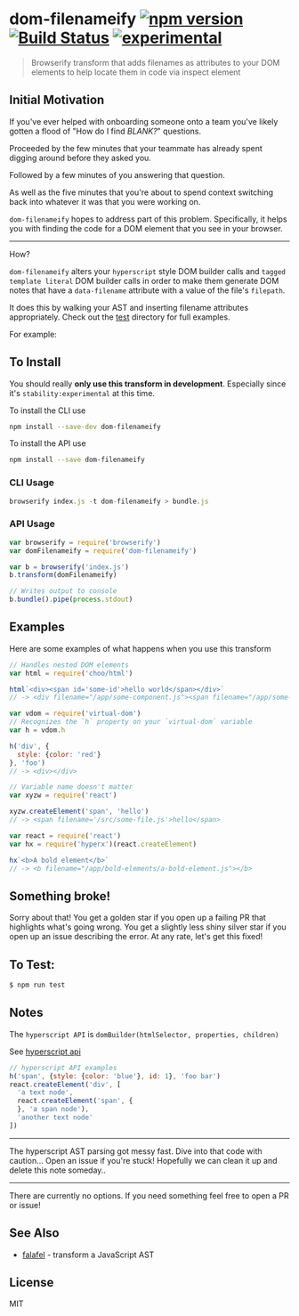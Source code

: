 dom-filenameify [![npm version](https://badge.fury.io/js/dom-filenameify.svg)](http://badge.fury.io/js/dom-filenameify) [![Build Status](https://travis-ci.org/chinedufn/dom-filenameify.svg?branch=master)](https://travis-ci.org/chinedufn/dom-filenameify) [![experimental](http://badges.github.io/stability-badges/dist/experimental.svg)](http://github.com/badges/stability-badges)
====================

> Browserify transform that adds filenames as attributes to your DOM elements to help locate them in code via inspect element

## Initial Motivation

If you've ever helped with onboarding someone onto a team you've likely gotten a flood of "How do I find *BLANK?*" questions.

Proceeded by the few minutes that your teammate has already spent digging around before they asked you.

Followed by a few minutes of you answering that question.

As well as the five minutes that you're about to spend context switching back into whatever it was that you were working on.

`dom-filenameify` hopes to address part of this problem. Specifically, it helps you with finding the code for a DOM element that you see in your browser.

---

How?

`dom-filenameify` alters your `hyperscript` style DOM builder calls and `tagged template literal` DOM builder calls
in order to make them generate DOM notes that have a `data-filename` attribute with a value of the file's `filepath`.

It does this by walking your AST and inserting filename attributes appropriately. Check out the [test](/test) directory
for full examples.

For example:

## To Install

You should really **only use this transform in development**. Especially since it's `stability:experimental` at this time.

To install the CLI use

```sh
npm install --save-dev dom-filenameify
```

To install the API use

```sh
npm install --save dom-filenameify
```

### CLI Usage

```js
browserify index.js -t dom-filenameify > bundle.js
```

### API Usage

```js
var browserify = require('browserify')
var domFilenameify = require('dom-filenameify')

var b = browserify('index.js')
b.transform(domFilenameify)

// Writes output to console
b.bundle().pipe(process.stdout)
```

## Examples

Here are some examples of what happens when you use this transform

```js
// Handles nested DOM elements
var html = require('choo/html')

html`<div><span id='some-id'>hello world</span></div>`
// -> <div filename="/app/some-component.js"><span filename="/app/some-component.js" id="some-id">hello world</span></div>
```

```js
var vdom = require('virtual-dom')
// Recognizes the `h` property on your `virtual-dom` variable
var h = vdom.h

h('div', {
  style: {color: 'red'}
}, 'foo')
// -> <div></div>
```

```js
// Variable name doesn't matter
var xyzw = require('react')

xyzw.createElement('span', 'hello')
// -> <span filename='/src/some-file.js'>hello</span>
```

```js
var react = require('react')
var hx = require('hyperx')(react.createElement)

hx`<b>A bold element</b>`
// -> <b filename="/app/bold-elements/a-bold-element.js"></b>
```



## Something broke!

Sorry about that! You get a golden star if you open up a failing PR that highlights what's going wrong. You get a slightly less shiny silver star
if you open up an issue describing the error. At any rate, let's get this fixed!

## To Test:

```sh
$ npm run test
```

## Notes

The `hyperscript API` is `domBuilder(htmlSelector, properties, children)`

See [hyperscript api](https://github.com/Raynos/virtual-hyperscript#hselector-properties-children)

```js
// hyperscript API examples
h('span', {style: {color: 'blue'}, id: 1}, 'foo bar')
react.createElement('div', [
  'a text node',
  react.createElement('span', {
  }, 'a span node'),
  'another text node'
])
```

---

The hyperscript AST parsing got messy fast. Dive into that code with caution... Open an issue if you're stuck!
Hopefully we can clean it up and delete this note someday..

---

There are currently no options. If you need something feel free to open a PR or issue!

## See Also

- [falafel](https://github.com/substack/node-falafel) - transform a JavaScript AST

## License

MIT
